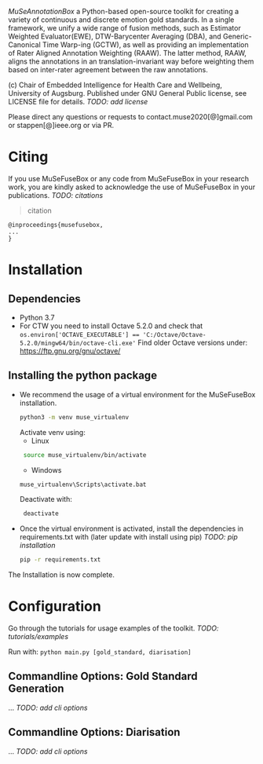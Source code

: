 _MuSeAnnotationBox_ a Python-based open-source toolkit for creating a variety of continuous and discrete emotion gold standards. In a single framework, we unify a wide range of fusion methods, such as Estimator Weighted Evaluator(EWE), DTW-Barycenter Averaging (DBA), and Generic-Canonical Time Warp-ing (GCTW), as well as providing an implementation of Rater Aligned Annotation Weighting (RAAW). The latter method, RAAW, aligns the annotations in an translation-invariant way before weighting them based on inter-rater agreement between the raw annotations. 

(c) Chair of Embedded Intelligence for Health Care and Wellbeing, University of Augsburg. Published under GNU General Public license, see LICENSE file for details. _TODO: add license_

Please direct any questions or requests to contact.muse2020[@]gmail.com or stappen[@]ieee.org or via PR.


# Citing
If you use MuSeFuseBox or any code from MuSeFuseBox in your research work, you are kindly asked to acknowledge the use 
of MuSeFuseBox in your publications. _TODO: citations_

> citation

```
@inproceedings{musefusebox,
...
}
```

# Installation


## Dependencies

* Python 3.7
* For CTW you need to install Octave 5.2.0 and check that 
    `os.environ['OCTAVE_EXECUTABLE'] == 'C:/Octave/Octave-5.2.0/mingw64/bin/octave-cli.exe'`
    Find older Octave versions under: https://ftp.gnu.org/gnu/octave/

## Installing the python package
* We recommend the usage of a virtual environment for the MuSeFuseBox installation.
    ```bash 
    python3 -m venv muse_virtualenv
    ```
    Activate venv using:
    - Linux
    ```bash 
     source muse_virtualenv/bin/activate
    ```
    - Windows
    ```bash 
    muse_virtualenv\Scripts\activate.bat
    ```
    Deactivate with:
    ```bash 
     deactivate
    ```
* Once the virtual environment is activated, install the dependencies in requirements.txt with (later update with install using pip) _TODO: pip installation_
    ```bash 
    pip -r requirements.txt
    ```

The Installation is now complete.

# Configuration
Go through the tutorials for usage examples of the toolkit. _TODO: tutorials/examples_

Run with:
    ```
    python main.py [gold_standard, diarisation]
    ```
## Commandline Options: Gold Standard Generation
... _TODO: add cli options_
## Commandline Options: Diarisation
... _TODO: add cli options_
